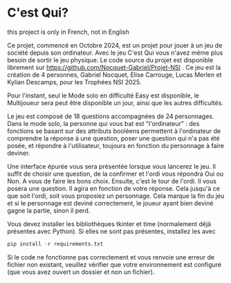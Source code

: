 # C'est Qui?

this project is only in French, not in English

Ce projet, commencé en Octobre 2024, est un projet pour jouer à un jeu de société depuis son ordinateur. Avec le jeu C'est Qui vous n'avez même plus besoin de sortir le jeu physique. Le code source du projet est disponible librement sur https://github.com/Nocquet-Gabriel/Projet-NSI .
Ce jeu est la création de 4 personnes, Gabriel Nocquet, Elise Carrouge, Lucas Merlen et Kylian Descamps, pour les Trophées NSI 2025.

Pour l'instant, seul le Mode solo en difficulté Easy est disponible, le Multijoueur sera peut être disponible un jour, ainsi que les autres difficultés.

Le jeu est composé de 18 questions accompagnées de 24 personnages. Dans le mode solo, la personne qui vous bat est "l'ordinateur" : des fonctions se basant sur des attributs booléens permettent à l'ordinateur de comprendre la réponse à une question, poser une question qui n'a  pas été posée, et répondre à l'utilisateur, toujours en fonction du personnage à faire deviner.

Une interface épurée vous sera présentée lorsque vous lancerez le jeu. Il suffit de choisir une question, de la confirmer et l'ordi vous répondra Oui ou Non. A vous de faire les bons choix. Ensuite, c'est le tour de l'ordi. Il vous posera une question. Il agira en fonction de votre réponse. Cela jusqu'à ce que soit l'ordi, soit vous proposiez un personnage. Cela marque la fin du jeu et si le personnage est deviné correctement, le joueur ayant bien deviné gagne la partie, sinon il perd.

Vous devez installer les bibliothèques tkinter et time (normalement déjà présentes avec Python). Si elles ne sont pas présentes, installez les avec

```python
pip install -r requirements.txt
```

Si le code ne fonctionne pas correctement et vous renvoie une erreur de fichier non existant, veuillez vérifier que votre environnement est configuré (que vous avez ouvert un dossier et non un fichier).
